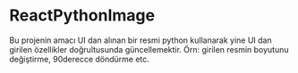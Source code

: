 # ReactPythonImage

Bu projenin amacı UI dan alınan bir resmi python kullanarak yine UI dan girilen özellikler doğrultusunda güncellemektir. Örn: girilen resmin boyutunu değiştirme, 90derecce döndürme etc.
